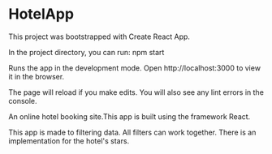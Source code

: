 # HotelApp
This project was bootstrapped with Create React App.

In the project directory, you can run: npm start

Runs the app in the development mode.
Open http://localhost:3000 to view it in the browser.

The page will reload if you make edits.
You will also see any lint errors in the console.

An online hotel booking site.This app is built using the framework React.

This app is made to filtering data. All filters can work together. There is an implementation for the hotel's stars.
